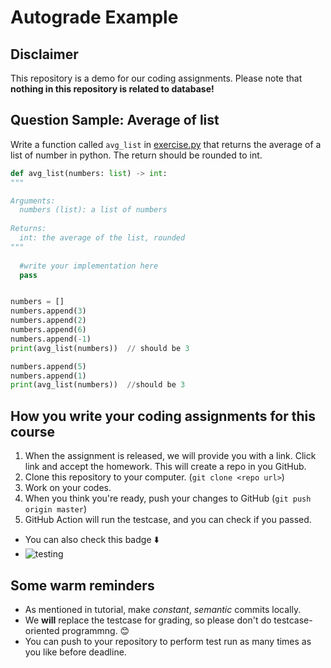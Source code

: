 # Autograde Example

## Disclaimer

This repository is a demo for our coding assignments. Please note that **nothing in this repository is related to database!**

## Question Sample: Average of list

Write a function called `avg_list` in [exercise.py](https://github.com/SE-starshippilot/autograde_example/blob/master/src/exercise.py) that returns the average of a list of number in python. The return should be rounded to int.

```python
def avg_list(numbers: list) -> int:
"""

Arguments:
  numbers (list): a list of numbers
 
Returns:
  int: the average of the list, rounded
"""
  
  #write your implementation here
  pass


numbers = []
numbers.append(3)
numbers.append(2)
numbers.append(6)
numbers.append(-1)
print(avg_list(numbers))  // should be 3

numbers.append(5)
numbers.append(1)
print(avg_list(numbers))  //should be 3
```

## How you write your coding assignments for this course

1. When the assignment is released, we will provide you with a link. Click link and accept the homework. This will create a repo in you GitHub.
2. Clone this repository to your computer. (`git clone <repo url>`)
3. Work on your codes.
4. When you think you're ready, push your changes to GitHub (`git push origin master`)
5. GitHub Action will run the testcase, and you can check if you passed.
  - You can also check this badge ⬇️
  - ![testing](https://github.com/SE-starshippilot/autograde_example/blob/master/.github/workflows/workflow.yml)

## Some warm reminders

- As mentioned in tutorial, make *constant*, *semantic* commits locally.
- We **will** replace the testcase for grading, so please don't do testcase-oriented programmng. 😊
- You can push to your repository to perform test run as many times as you like before deadline.

